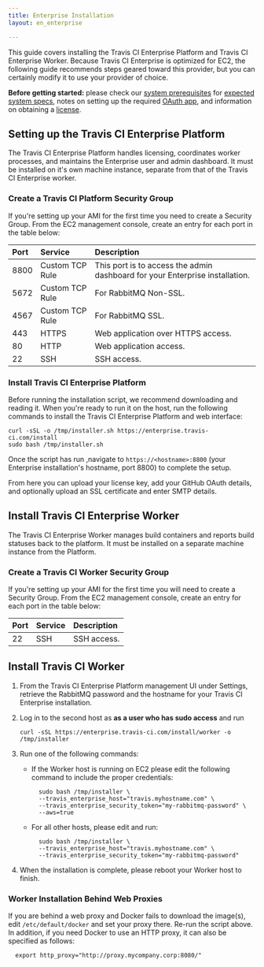 ```yaml
---
title: Enterprise Installation
layout: en_enterprise

---
```


This guide covers installing the Travis CI Enterprise Platform and Travis CI
Enterprise Worker. Because Travis CI Enterprise is optimized for EC2, the following guide
recommends steps geared toward this provider, but you can certainly modify it to
use your provider of choice.

**Before getting started:** please check our [system prerequisites](/user/enterprise/prerequisites/) for
[expected system specs](/user/enterprise/prerequisites/#Host-Machine-Specs), 
notes on setting up the required [OAuth app](/user/enterprise/prerequisites/#OAuth-App),
and information on obtaining a [license](/user/enterprise/prerequisites/#License).



<div id="toc"></div>

## Setting up the Travis CI Enterprise Platform

The Travis CI Enterprise Platform handles licensing, coordinates worker
processes, and maintains the Enterprise user and admin dashboard. It must be
installed on it's own machine instance, separate from that of the Travis CI
Enterprise worker.

### Create a Travis CI Platform Security Group

If you're setting up your AMI for the first time you need to create
a Security Group. From the EC2 management console, create an entry for
each port in the table below:

| Port | Service         | Description                                                                  |
|:-----|:----------------|:-----------------------------------------------------------------------------|
| 8800 | Custom TCP Rule | This port is to access the admin dashboard for your Enterprise installation. |
| 5672 | Custom TCP Rule | For RabbitMQ Non-SSL.                                                        |
| 4567 | Custom TCP Rule | For RabbitMQ SSL.                                                            |
| 443  | HTTPS           | Web application over HTTPS access.                                           |
| 80   | HTTP            | Web application access.                                                      |
| 22   | SSH             | SSH access.                                                                  |

### Install Travis CI Enterprise Platform

Before running the installation script, we recommend downloading and reading it.
When you're ready to run it on the host, run the following commands to install the 
Travis CI Enterprise Platform and web interface:

```         
curl -sSL -o /tmp/installer.sh https://enterprise.travis-ci.com/install
sudo bash /tmp/installer.sh
```          

Once the script has run ,navigate to `https://<hostname>:8800` (your Enterprise
installation's hostname, port 8800) to complete the setup.

From here you can upload your license key, add your GitHub OAuth details, and
optionally upload an SSL certificate and enter SMTP details.

## Install Travis CI Enterprise Worker

The Travis CI Enterprise Worker manages build containers and reports build
statuses back to the platform. It must be installed on a separate machine
instance from the Platform.

### Create a Travis CI Worker Security Group

If you're setting up your AMI for the first time you will need to create
a Security Group. From the EC2 management console, create an entry for
each port in the table below:

| Port | Service | Description |
|:-----|:--------|:------------|
| 22   | SSH     | SSH access. |

## Install Travis CI Worker

1. From the Travis CI Enterprise Platform management UI under Settings, retrieve
   the RabbitMQ password and the hostname for your Travis CI Enterprise
   installation.

1. Log in to the second host as **as a user who has sudo access** and run

    ```
    curl -sSL https://enterprise.travis-ci.com/install/worker -o /tmp/installer
    ```

1. Run one of the following commands:

   - If the Worker host is running on EC2 please edit the following command to
     include the proper credentials:

      ```      
        sudo bash /tmp/installer \
        --travis_enterprise_host="travis.myhostname.com" \
        --travis_enterprise_security_token="my-rabbitmq-password" \
        --aws=true
      ```      

   - For all other hosts, please edit and run:
      ```      
        sudo bash /tmp/installer \
        --travis_enterprise_host="travis.myhostname.com" \
        --travis_enterprise_security_token="my-rabbitmq-password"
      ```           
1. When the installation is complete, please reboot your Worker host to finish.

### Worker Installation Behind Web Proxies

<!-- TODO does this apply to the curl command or the bash tmp installer? -->

If you are behind a web proxy and Docker fails to download the image(s),
edit `/etc/default/docker` and set your proxy there. Re-run the script
above. In addition, if you need Docker to use an HTTP proxy, it can also be
specified as follows:

```
  export http_proxy="http://proxy.mycompany.corp:8080/"
```
